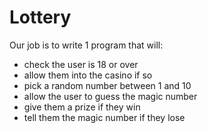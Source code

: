 Lottery
========

Our job is to write 1 program that will:

* check the user is 18 or over
* allow them into the casino if so
* pick a random number between 1 and 10
* allow the user to guess the magic number
* give them a prize if they win
* tell them the magic number if they lose
